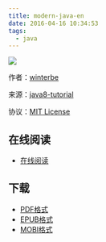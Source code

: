 ```yaml
---
title: modern-java-en
date: 2016-04-16 10:34:53
tags:
  - java
---
```


![](https://ek8whxe.cloudimg.io/s/width/226/https://www.gitbook.com/cover/book/wizardforcel/modern-java-a-guide-to-java8.jpg?build=1452162345819&v=12.0.4)

作者：[winterbe](https://github.com/winterbe)

来源：[java8-tutorial](https://github.com/winterbe/java8-tutorial)

协议：[MIT License](https://github.com/winterbe/java8-tutorial/blob/master/LICENSE)

<!--more-->

## 在线阅读 ##

+ [在线阅读](https://www.gitbook.com/book/wizardforcel/modern-java-a-guide-to-java8/details)

## 下载 ##

+ [PDF格式](https://www.gitbook.com/download/pdf/book/wizardforcel/modern-java-a-guide-to-java8)
+ [EPUB格式](https://www.gitbook.com/download/epub/book/wizardforcel/modern-java-a-guide-to-java8)
+ [MOBI格式](https://www.gitbook.com/download/mobi/book/wizardforcel/modern-java-a-guide-to-java8)
